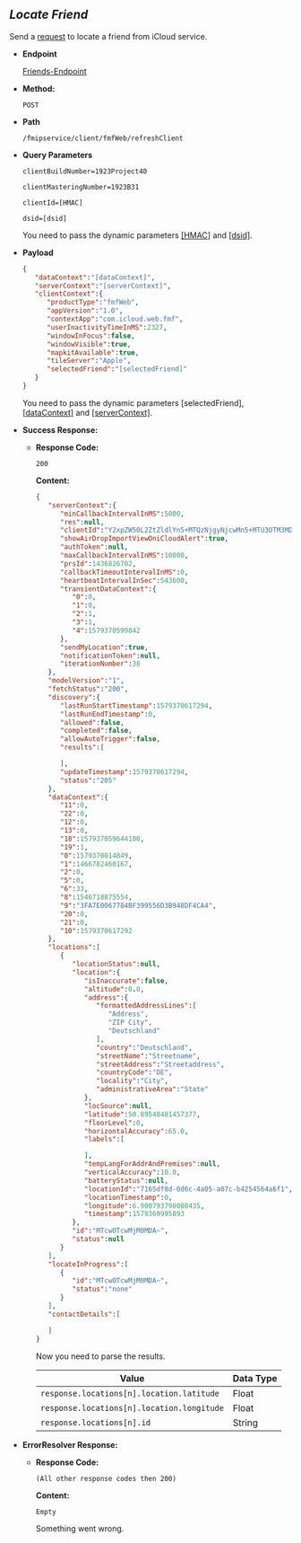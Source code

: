 *Locate Friend*
----
  Send a [request](../../definitions/requests/default-request.md) to locate a friend from iCloud service.

* **Endpoint**
  
  [Friends-Endpoint](../../definitions/icloud/endpoints/friends.md)
  
* **Method:**

  `POST`
  
* **Path**

  `/fmipservice/client/fmfWeb/refreshClient`
  
* **Query Parameters**
 
   `clientBuildNumber=1923Project40`
   
   `clientMasteringNumber=1923B31`
   
   `clientId=[HMAC]`
   
   `dsid=[dsid]`
   
   You need to pass the dynamic parameters [[HMAC]](../../definitions/general/types/hmac.md) and [[dsid]](../../definitions/icloud/variables/session-id.md).

* **Payload**

  ```json
  {
     "dataContext":"[dataContext]",
     "serverContext":"[serverContext]",
     "clientContext":{
        "productType":"fmfWeb",
        "appVersion":"1.0",
        "contextApp":"com.icloud.web.fmf",
        "userInactivityTimeInMS":2327,
        "windowInFocus":false,
        "windowVisible":true,
        "mapkitAvailable":true,
        "tileServer":"Apple",
        "selectedFriend":"[selectedFriend]"
     }
  }
  ```
   
   You need to pass the dynamic parameters [selectedFriend], [[dataContext]](../../definitions/icloud/variables/friends/data-context.md) and [[serverContext]](../../definitions/icloud/variables/friends/server-context.md).

* **Success Response:**

  * **Response Code:**
  
    `200`
    
    **Content:** 
    
    ```json
    {
       "serverContext":{
          "minCallbackIntervalInMS":5000,
          "res":null,
          "clientId":"Y2xpZW50L2ZtZldlYn5+MTQzNjgyNjcwMn5+MTU3OTM3MDA5MDQ0Nw==",
          "showAirDropImportViewOniCloudAlert":true,
          "authToken":null,
          "maxCallbackIntervalInMS":10000,
          "prsId":1436826702,
          "callbackTimeoutIntervalInMS":0,
          "heartbeatIntervalInSec":543600,
          "transientDataContext":{
             "0":0,
             "1":0,
             "2":1,
             "3":1,
             "4":1579370599842
          },
          "sendMyLocation":true,
          "notificationToken":null,
          "iterationNumber":38
       },
       "modelVersion":"1",
       "fetchStatus":"200",
       "discovery":{
          "lastRunStartTimestamp":1579370617294,
          "lastRunEndTimestamp":0,
          "allowed":false,
          "completed":false,
          "allowAutoTrigger":false,
          "results":[
    
          ],
          "updateTimestamp":1579370617294,
          "status":"205"
       },
       "dataContext":{
          "11":0,
          "22":0,
          "12":0,
          "13":0,
          "18":157937059644100,
          "19":1,
          "0":1579370014849,
          "1":1466782460167,
          "2":0,
          "5":0,
          "6":33,
          "8":1546718875554,
          "9":"3FA7E0067784BF399556D3B948DF4CA4",
          "20":0,
          "21":0,
          "10":1579370617292
       },
       "locations":[
          {
             "locationStatus":null,
             "location":{
                "isInaccurate":false,
                "altitude":0.0,
                "address":{
                   "formattedAddressLines":[
                      "Address",
                      "ZIP City",
                      "Deutschland"
                   ],
                   "country":"Deutschland",
                   "streetName":"Streetname",
                   "streetAddress":"Streetaddress",
                   "countryCode":"DE",
                   "locality":"City",
                   "administrativeArea":"State"
                },
                "locSource":null,
                "latitude":50.89548481457377,
                "floorLevel":0,
                "horizontalAccuracy":65.0,
                "labels":[
    
                ],
                "tempLangForAddrAndPremises":null,
                "verticalAccuracy":10.0,
                "batteryStatus":null,
                "locationId":"7165df8d-0d6c-4a05-a07c-b4254564a6f1",
                "locationTimestamp":0,
                "longitude":6.900793798080435,
                "timestamp":1579369995893
             },
             "id":"MTcwOTcwMjM0MDA~",
             "status":null
          }
       ],
       "locateInProgress":[
          {
             "id":"MTcwOTcwMjM0MDA~",
             "status":"none"
          }
       ],
       "contactDetails":[
    
       ]
    }
    ```
    
    Now you need to parse the results.
 
    | Value                                        | Data Type |
    |----------------------------------------------|-----------|
    | `response.locations[n].location.latitude`    | Float     |
    | `response.locations[n].location.longitude`   | Float     |
    | `response.locations[n].id`                   | String    |

* **ErrorResolver Response:**

  * **Response Code:**
  
    `(All other response codes then 200)`
    
    **Content:** 
    
    `Empty`
    
    Something went wrong.